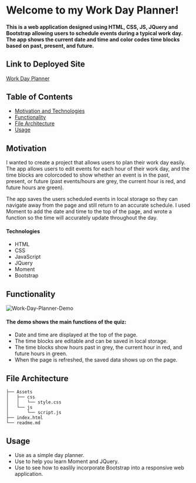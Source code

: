 # Welcome to my Work Day Planner!

#### This is a web application designed using HTML, CSS, JS, JQuery and Bootstrap allowing users to schedule events during a typical work day. The app shows the current date and time and color codes time blocks based on past, present, and future. 

## Link to Deployed Site

[Work Day Planner](https://beardomattix.github.io/Work-Day-Planner/)

## Table of Contents
  * [Motivation and Technologies](#motivation)
  * [Functionality](#functionality)
  * [File Architecture](#file-architecture)
  * [Usage](#usage)

## Motivation

I wanted to create a project that allows users to plan their work day easily. The app allows users to edit events for each hour of their work day, and the time blocks are colorcoded to show whether an event is in the past, present, or future (past events/hours are grey, the current hour is red, and future hours are green). 

The app saves the users scheduled events in local storage so they can navigate away from the page and still return to an accurate schedule. I used Moment to add the date and time to the top of the page, and wrote a function so the time will accurately update throughout the day. 

#### Technologies
* HTML
* CSS 
* JavaScript
* JQuery 
* Moment
* Bootstrap

## Functionality
![Work-Day-Planner-Demo](https://user-images.githubusercontent.com/82903201/125320435-b3760880-e309-11eb-926a-98e8cc77b43c.gif)


#### The demo shows the main functions of the quiz:
* Date and time are displayed at the top of the page. 
* The time blocks are editable and can be saved in local storage. 
* The time blocks show hours past in grey, the current hour in red, and future hours in green. 
* When the page is refreshed, the saved data shows up on the page. 

## File Architecture
```
├── Assets
│   ├── css
│   │   └── style.css
│   └── js
│       └── script.js
├── index.html
└── readme.md
```

## Usage
* Use as a simple day planner.
* Use to help you learn Moment and JQuery.
* Use to see how to easlily incorporate Bootstrap into a responsive web application. 